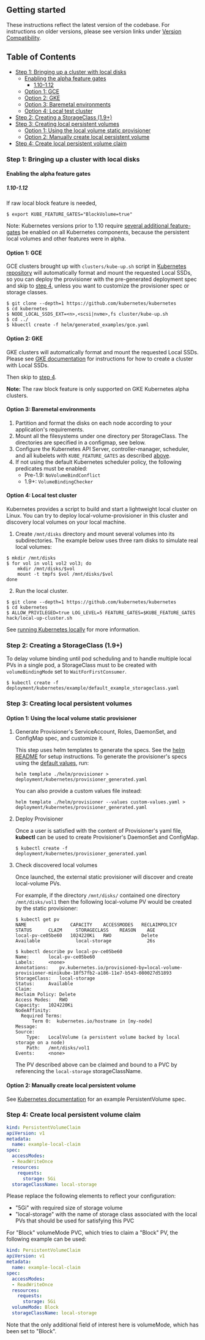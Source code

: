## Getting started

These instructions reflect the latest version of the codebase.  For instructions
on older versions, please see version links under
[Version Compatibility](../README.md#version-compatibility).

## Table of Contents

- [Step 1: Bringing up a cluster with local disks](#step-1-bringing-up-a-cluster-with-local-disks)
  * [Enabling the alpha feature gates](#enabling-the-alpha-feature-gates)
    + [1.10-1.12](#110-112)
  * [Option 1: GCE](#option-1-gce)
  * [Option 2: GKE](#option-2-gke)
  * [Option 3: Baremetal environments](#option-3-baremetal-environments)
  * [Option 4: Local test cluster](#option-4-local-test-cluster)
- [Step 2: Creating a StorageClass (1.9+)](#step-2-creating-a-storageclass-19)
- [Step 3: Creating local persistent volumes](#step-3-creating-local-persistent-volumes)
  * [Option 1: Using the local volume static provisioner](#option-1-using-the-local-volume-static-provisioner)
  * [Option 2: Manually create local persistent volume](#option-2-manually-create-local-persistent-volume)
- [Step 4: Create local persistent volume claim](#step-4-create-local-persistent-volume-claim)

### Step 1: Bringing up a cluster with local disks

#### Enabling the alpha feature gates

##### 1.10-1.12

If raw local block feature is needed,
```
$ export KUBE_FEATURE_GATES="BlockVolume=true"
```

Note: Kubernetes versions prior to 1.10 require [several additional
feature-gates](https://github.com/kubernetes-incubator/external-storage/tree/local-volume-provisioner-v2.0.0/local-volume#enabling-the-alpha-feature-gates) 
be enabled on all Kubernetes components, because the persistent local volumes and other features were in alpha.

#### Option 1: GCE

GCE clusters brought up with `clusters/kube-up.sh` script in [Kubernetes
repository](https://github.com/kubernetes/kubernetes) will automatically format
and mount the requested Local SSDs, so you can deploy the provisioner with the
pre-generated deployment spec and skip to [step
4](#step-4-create-local-persistent-volume-claim), unless you want to customize
the provisioner spec or storage classes.

``` console
$ git clone --depth=1 https://github.com/kubernetes/kubernetes
$ cd kubernetes
$ NODE_LOCAL_SSDS_EXT=<n>,<scsi|nvme>,fs cluster/kube-up.sh
$ cd ../
$ kbuectl create -f helm/generated_examples/gce.yaml
```

#### Option 2: GKE

GKE clusters will automatically format and mount the
requested Local SSDs. Please see
[GKE
documentation](https://cloud.google.com/kubernetes-engine/docs/how-to/persistent-volumes/local-ssd)
for instructions for how to create a cluster with Local SSDs.

Then skip to [step 4](#step-4-create-local-persistent-volume-claim).

**Note:** The raw block feature is only supported on GKE Kubernetes alpha clusters.

#### Option 3: Baremetal environments

1. Partition and format the disks on each node according to your application's
   requirements.
2. Mount all the filesystems under one directory per StorageClass. The directories
   are specified in a configmap, see below.
3. Configure the Kubernetes API Server, controller-manager, scheduler, and all kubelets
   with `KUBE_FEATURE_GATES` as described [above](#enabling-the-alpha-feature-gates).
4. If not using the default Kubernetes scheduler policy, the following
   predicates must be enabled:
   * Pre-1.9: `NoVolumeBindConflict`
   * 1.9+: `VolumeBindingChecker`

#### Option 4: Local test cluster

Kubernetes provides a script to build and start a lightweight local cluster on
Linux. You can try to deploy local-volume-provisioner in this cluster and
discovery local volumes on your local machine.

1. Create `/mnt/disks` directory and mount several volumes into its subdirectories.
   The example below uses three ram disks to simulate real local volumes:

```console
$ mkdir /mnt/disks
$ for vol in vol1 vol2 vol3; do
    mkdir /mnt/disks/$vol
    mount -t tmpfs $vol /mnt/disks/$vol
done
```

2. Run the local cluster.

```console
$ git clone --depth=1 https://github.com/kubernetes/kubernetes
$ cd kubernetes
$ ALLOW_PRIVILEGED=true LOG_LEVEL=5 FEATURE_GATES=$KUBE_FEATURE_GATES hack/local-up-cluster.sh
```

See [running Kubernetes
locally](https://github.com/kubernetes/community/blob/master/contributors/devel/running-locally.md)
for more information.

### Step 2: Creating a StorageClass (1.9+)

To delay volume binding until pod scheduling and to handle multiple local PVs in
a single pod, a StorageClass must to be created with `volumeBindingMode` set to
`WaitForFirstConsumer`.

```console
$ kubectl create -f deployment/kubernetes/example/default_example_storageclass.yaml
```

### Step 3: Creating local persistent volumes

#### Option 1: Using the local volume static provisioner

1. Generate Provisioner's ServiceAccount, Roles, DaemonSet, and ConfigMap spec, and customize it.

    This step uses helm templates to generate the specs.  See the [helm README](helm) for setup instructions.
    To generate the provisioner's specs using the [default values](../helm/provisioner/values.yaml), run:

    ``` console
    helm template ./helm/provisioner > deployment/kubernetes/provisioner_generated.yaml
    ```

    You can also provide a custom values file instead:

    ``` console
    helm template ./helm/provisioner --values custom-values.yaml > deployment/kubernetes/provisioner_generated.yaml
    ```

2. Deploy Provisioner

    Once a user is satisfied with the content of Provisioner's yaml file, **kubectl** can be used
    to create Provisioner's DaemonSet and ConfigMap.

    ``` console
    $ kubectl create -f deployment/kubernetes/provisioner_generated.yaml
    ```

3. Check discovered local volumes

    Once launched, the external static provisioner will discover and create local-volume PVs.

    For example, if the directory `/mnt/disks/` contained one directory `/mnt/disks/vol1` then the following
    local-volume PV would be created by the static provisioner:

    ```
    $ kubectl get pv
    NAME                CAPACITY    ACCESSMODES   RECLAIMPOLICY   STATUS      CLAIM     STORAGECLASS    REASON    AGE
    local-pv-ce05be60   1024220Ki   RWO           Delete          Available             local-storage             26s

    $ kubectl describe pv local-pv-ce05be60 
    Name:		local-pv-ce05be60
    Labels:		<none>
    Annotations:	pv.kubernetes.io/provisioned-by=local-volume-provisioner-minikube-18f57fb2-a186-11e7-b543-080027d51893
    StorageClass:	local-storage
    Status:		Available
    Claim:		
    Reclaim Policy:	Delete
    Access Modes:	RWO
    Capacity:	1024220Ki
    NodeAffinity:
      Required Terms:
          Term 0:  kubernetes.io/hostname in [my-node]
    Message:	
    Source:
        Type:	LocalVolume (a persistent volume backed by local storage on a node)
        Path:	/mnt/disks/vol1
    Events:		<none>
    ```

    The PV described above can be claimed and bound to a PVC by referencing the `local-storage` storageClassName.

#### Option 2: Manually create local persistent volume

See [Kubernetes documentation](https://kubernetes.io/docs/concepts/storage/volumes/#local)
for an example PersistentVolume spec.

### Step 4: Create local persistent volume claim

``` yaml
kind: PersistentVolumeClaim
apiVersion: v1
metadata:
  name: example-local-claim
spec:
  accessModes:
  - ReadWriteOnce
  resources:
    requests:
      storage: 5Gi
  storageClassName: local-storage
```
Please replace the following elements to reflect your configuration:

  * "5Gi" with required size of storage volume
  * "local-storage" with the name of storage class associated with the
  local PVs that should be used for satisfying this PVC

For "Block" volumeMode PVC, which tries to claim a "Block" PV, the following
example can be used:

``` yaml
kind: PersistentVolumeClaim
apiVersion: v1
metadata:
  name: example-local-claim
spec:
  accessModes:
  - ReadWriteOnce
  resources:
    requests:
      storage: 5Gi
  volumeMode: Block
  storageClassName: local-storage
```
Note that the only additional field of interest here is volumeMode, which has been set
to "Block".

